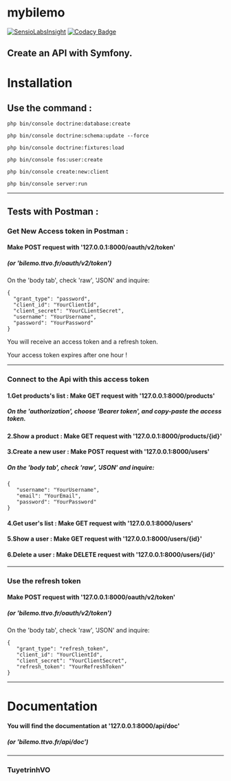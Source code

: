 # mybilemo

[![SensioLabsInsight](https://insight.sensiolabs.com/projects/ae8e4c58-c05d-46ea-9d00-8fe10a116d7e/small.png)](https://insight.sensiolabs.com/projects/ae8e4c58-c05d-46ea-9d00-8fe10a116d7e)
[![Codacy Badge](https://api.codacy.com/project/badge/Grade/c4a56ec3b4884c91bbf43b97e164fea5)](https://www.codacy.com/app/tuyetrinhvo/mybilemo?utm_source=github.com&amp;utm_medium=referral&amp;utm_content=tuyetrinhvo/mybilemo&amp;utm_campaign=Badge_Grade)

## Create an API with Symfony.


# Installation

## Use the command :

    php bin/console doctrine:database:create

    php bin/console doctrine:schema:update --force

    php bin/console doctrine:fixtures:load

    php bin/console fos:user:create

    php bin/console create:new:client

    php bin/console server:run


-------------------

## Tests with Postman :

### Get New Access token in Postman :

####  Make POST request with '127.0.0.1:8000/oauth/v2/token'
##### (or 'bilemo.ttvo.fr/oauth/v2/token')

On the 'body tab', check 'raw', 'JSON' and inquire:

    {
      "grant_type": "password",
      "client_id": "YourClientId",
      "client_secret": "YourCLientSecret",
      "username": "YourUsername",
      "password": "YourPassword"
    }

You will receive an access token and a refresh token.

Your access token expires after one hour !

--------------

### Connect to the Api with this access token

#### 1.Get products's list : Make GET request with '127.0.0.1:8000/products'

##### On the 'authorization', choose 'Bearer token', and copy-paste the access token.

#### 2.Show a product : Make GET request with '127.0.0.1:8000/products/{id}'

#### 3.Create a new user : Make POST request with '127.0.0.1:8000/users'


##### On the 'body tab', check 'raw', 'JSON' and inquire:

    {
       "username": "YourUsername",
       "email": "YourEmail",
       "password": "YourPassword"
    }

#### 4.Get user's list : Make GET request with '127.0.0.1:8000/users'

#### 5.Show a user : Make GET request with '127.0.0.1:8000/users/{id}'

#### 6.Delete a user : Make DELETE request with '127.0.0.1:8000/users/{id}'

---------------

### Use the refresh token

#### Make POST request with '127.0.0.1:8000/oauth/v2/token'
##### (or 'bilemo.ttvo.fr/oauth/v2/token')

On the 'body tab', check 'raw', 'JSON' and inquire:

    {
       "grant_type": "refresh_token",
       "client_id": "YourClientId",
       "client_secret": "YourClientSecret",
       "refresh_token": "YourRefreshToken"
    }

--------------

# Documentation

#### You will find the documentation at '127.0.0.1:8000/api/doc'
##### (or 'bilemo.ttvo.fr/api/doc')

--------------

### TuyetrinhVO
